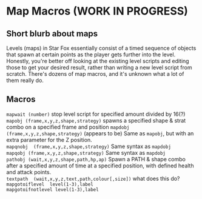 # Map Macros (WORK IN PROGRESS)
## Short blurb about maps
Levels (maps) in Star Fox essentially consist of a timed sequence of objects that spawn at certain points as the player gets further into the level.  
Honestly, you're better off looking at the existing level scripts and editing those to get your desired result, rather than writing a new level script from scratch. There's dozens of map macros, and it's unknown what a lot of them really do.

## Macros

``mapwait (number)`` stop level script for specified amount divided by 16(?)  
``mapobj (frame,x,y,z,shape,strategy)`` spawns a specified shape & strat combo on a specified frame and position
``mapdobj (frame,x,y,z,shape,strategy)`` (appears to be) Same as ``mapobj``, but with an extra parameter for the Z position.  
``mapqnobj  (frame,x,y,z,shape,strategy)`` Same syntax as ``mapdobj``  
``mapqobj (frame,x,y,z,shape,strategy)`` Same syntax as ``mapdobj``  
``pathobj (wait,x,y,z,shape,path,hp,ap)`` Spawn a PATH & shape combo after a specified amount of time at a specified position, with defined health and attack points.  
``textpath  (wait,x,y,z,text,path,colour[,size])`` what does this do?  
``mapgotoiflevel  level(1-3),label``  
``mapgotoifnotlevel level(1-3),label``  

